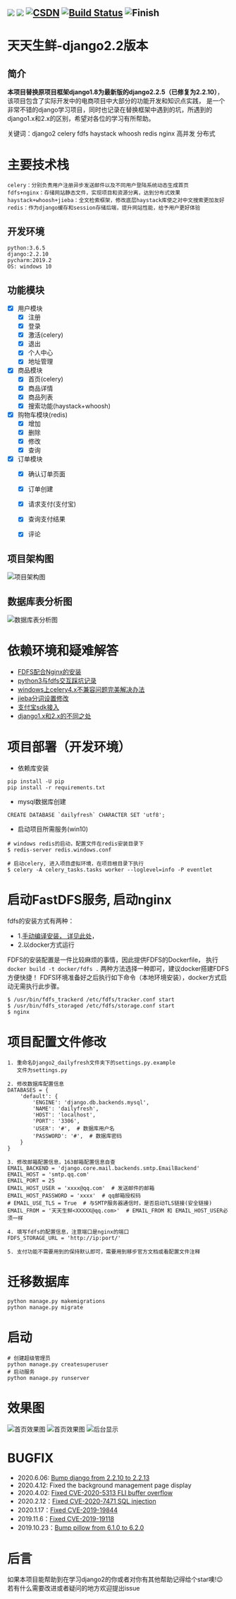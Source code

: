 [![](https://img.shields.io/badge/ICU-996-blueviolet.svg)](https://github.com/Pad0y)
[![](https://img.shields.io/badge/language-python-red.svg)](https://github.com/Pad0y)
[![CSDN](https://img.shields.io/badge/CSDN-Pad0y-yellow.svg)](https://blog.csdn.net/qq_34356800)
[![Build Status](https://www.travis-ci.org/Pad0y/Django2_dailyfresh.svg?branch=master)](https://www.travis-ci.org/Pad0y/Django2_dailyfresh)
![Finish](https://img.shields.io/badge/Finish-true-green)
---
# 天天生鲜-django2.2版本

## 简介
**本项目替换原项目框架django1.8为最新版的django2.2.5（已修复为2.2.10）**，该项目包含了实际开发中的电商项目中大部分的功能开发和知识点实践，
是一个非常不错的django学习项目，同时也记录在替换框架中遇到的坑，所遇到的django1.x和2.x的区别，希望对各位的学习有所帮助。

关键词：django2 celery fdfs haystack whoosh redis nginx 高并发 分布式

# 主要技术栈
```text
celery：分别负责用户注册异步发送邮件以及不同用户登陆系统动态生成首页
fdfs+nginx：存储网站静态文件，实现项目和资源分离，达到分布式效果
haystack+whoosh+jieba：全文检索框架，修改底层haystack库使之对中文搜索更加友好
redis：作为django缓存和session存储后端，提升网站性能，给予用户更好体验
```
## 开发环境  
```text
python:3.6.5
django:2.2.10
pycharm:2019.2
OS: windows 10
```
## 功能模块
- [x] 用户模块
    - [x] 注册
    - [x] 登录
    - [x] 激活(celery)
    - [x] 退出
    - [x] 个人中心
    - [x] 地址管理
- [x] 商品模块
    - [x] 首页(celery)
    - [x] 商品详情
    - [x] 商品列表
    - [x] 搜索功能(haystack+whoosh)
- [x] 购物车模块(redis)
    - [x] 增加
    - [x] 删除
    - [x] 修改
    - [x] 查询
- [x] 订单模块
    - [x] 确认订单页面
    - [x] 订单创建
    - [x] 请求支付(支付宝)
    - [x] 查询支付结果
    - [x] 评论
 

## 项目架构图
![项目架构图](docs/mdImages/project_frame.png)

## 数据库表分析图
![数据库表分析图](docs/mdImages/db_design.png)

# 依赖环境和疑难解答
- [FDFS配合Nginx的安装](docs/FastDFS-description.md)
- [python3与fdfs交互踩坑记录](docs/py3fdfs.md)
- [windows上celery4.x不兼容问题完美解决办法](docs/celery_on_win10.md)
- [jieba分词设置修改](docs/jieba.md)
- [支付宝sdk接入](https://github.com/fzlee/alipay/blob/master/README.zh-hans.md)
- [django1.x和2.x的不同之处](docs/diff.md)

# 项目部署（开发环境）
- 依赖库安装
```text
pip install -U pip
pip install -r requirements.txt
```
- mysql数据库创建
```mysql
CREATE DATABASE `dailyfresh` CHARACTER SET 'utf8';
```
- 启动项目所需服务(win10)
```shell script
# windows redis的启动，配置文件在redis安装目录下
$ redis-server redis.windows.conf

# 启动celery, 进入项目虚拟环境，在项目根目录下执行
$ celery -A celery_tasks.tasks worker --loglevel=info -P eventlet
```

# 启动FastDFS服务, 启动nginx
fdfs的安装方式有两种：
- 1.[手动编译安装， 详见此处](docs/FastDFS-description.md)，
- 2.以docker方式运行

FDFS的安装配置是一件比较麻烦的事情，因此提供FDFS的Dockerfile，
执行`docker build -t docker/fdfs .`
两种方法选择一种即可，建议docker搭建FDFS方便快捷！
FDFS环境准备好之后执行如下命令（本地环境安装），docker方式启动无需执行此步骤。
```shell script
$ /usr/bin/fdfs_trackerd /etc/fdfs/tracker.conf start
$ /usr/bin/fdfs_storaged /etc/fdfs/storage.conf start
$ nginx
```
# 项目配置文件修改
```text
1. 重命名Django2_dailyfresh文件夹下的settings.py.example
   文件为settings.py

2. 修改数据库配置信息
DATABASES = {
    'default': {
        'ENGINE': 'django.db.backends.mysql',
        'NAME': 'dailyfresh',
        'HOST': 'localhost',
        'PORT': '3306',
        'USER': '#',  # 数据库用户名
        'PASSWORD': '#',  # 数据库密码
    }
}

3. 修改邮箱配置信息，163邮箱配置信息自查
EMAIL_BACKEND = 'django.core.mail.backends.smtp.EmailBackend'
EMAIL_HOST = 'smtp.qq.com'
EMAIL_PORT = 25
EMAIL_HOST_USER = 'xxxx@qq.com'  # 发送邮件的邮箱
EMAIL_HOST_PASSWORD = 'xxxx'  # qq邮箱授权码
# EMAIL_USE_TLS = True  # 与SMTP服务器通信时，是否启动TLS链接(安全链接)
EMAIL_FROM = '天天生鲜<XXXXX@qq.com>'  # EMAIL_FROM 和 EMAIL_HOST_USER必须一样

4. 填写fdfs的配置信息，注意端口是nginx的端口
FDFS_STORAGE_URL = 'http://ip:port/'  

5. 支付功能不需要用到的保持默认即可，需要用到移步官方文档或看配置文件注释
```
# 迁移数据库
```
python manage.py makemigrations
python manage.py migrate
```
# 启动
```
# 创建超级管理员
python manage.py createsuperuser
# 启动服务
python manage.py runserver
```
# 效果图
![首页效果图](docs/mdImages/index.png)
![首页效果图](docs/mdImages/index2.png)
![后台显示](docs/mdImages/backend-display.png)
# BUGFIX
- 2020.6.06: [Bump django from 2.2.10 to 2.2.13](https://github.com/Pad0y/Django2_dailyfresh/pull/8)
- 2020.4.12: Fixed the background management page display
- 2020.4.02: [Fixed CVE-2020-5313 FLI buffer overflow](https://github.com/advisories/GHSA-hj69-c76v-86wr)
- 2020.2.12：[Fixed CVE-2020-7471 SQL injection](https://www.djangoproject.com/weblog/2020/feb/03/security-releases/)
- 2020.1.17：[Fixed CVE-2019-19844](https://github.com/advisories/GHSA-vfq6-hq5r-27r6)
- 2019.11.6：[Fixed CVE-2019-19118](https://github.com/advisories/GHSA-hvmf-r92r-27hr)
- 2019.10.23：[Bump pillow from 6.1.0 to 6.2.0 ](https://github.com/Pad0y/Django2_dailyfresh/pull/3/commits/f2c74ed0a8d262b1da722dfdb4815348ec31992e)

# 后言
如果本项目能帮助到在学习django2的你或者对你有其他帮助记得给个star噢!:wink:
若有什么需要改进或者疑问的地方欢迎提出issue 

